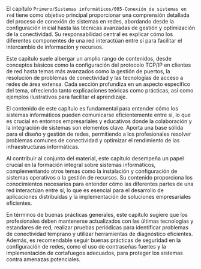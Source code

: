 El capítulo `Primero/Sistemas informáticos/005-Conexión de sistemas en red` tiene como objetivo principal proporcionar una comprensión detallada del proceso de conexión de sistemas en redes, abordando desde la configuración inicial hasta las técnicas avanzadas de gestión y optimización de la conectividad. Su responsabilidad central es explicar cómo los diferentes componentes de una red interactúan entre sí para facilitar el intercambio de información y recursos.

Este capítulo suele albergar un amplio rango de contenidos, desde conceptos básicos como la configuración del protocolo TCP/IP en clientes de red hasta temas más avanzados como la gestión de puertos, la resolución de problemas de conectividad y las tecnologías de acceso a redes de área extensa. Cada sección profundiza en un aspecto específico del tema, ofreciendo tanto explicaciones teóricas como prácticas, así como ejemplos ilustrativos para facilitar el aprendizaje.

El contenido de este capítulo es fundamental para entender cómo los sistemas informáticos pueden comunicarse eficientemente entre sí, lo que es crucial en entornos empresariales y educativos donde la colaboración y la integración de sistemas son elementos clave. Aporta una base sólida para el diseño y gestión de redes, permitiendo a los profesionales resolver problemas comunes de conectividad y optimizar el rendimiento de las infraestructuras informáticas.

Al contribuir al conjunto del material, este capítulo desempeña un papel crucial en la formación integral sobre sistemas informáticos, complementando otros temas como la instalación y configuración de sistemas operativos o la gestión de recursos. Su contenido proporciona los conocimientos necesarios para entender cómo las diferentes partes de una red interactúan entre sí, lo que es esencial para el desarrollo de aplicaciones distribuidas y la implementación de soluciones empresariales eficientes.

En términos de buenas prácticas generales, este capítulo sugiere que los profesionales deben mantenerse actualizados con las últimas tecnologías y estandares de red, realizar pruebas periódicas para identificar problemas de conectividad temprano y utilizar herramientas de diagnóstico eficientes. Además, es recomendable seguir buenas prácticas de seguridad en la configuración de redes, como el uso de contraseñas fuertes y la implementación de cortafuegos adecuados, para proteger los sistemas contra amenazas potenciales.
